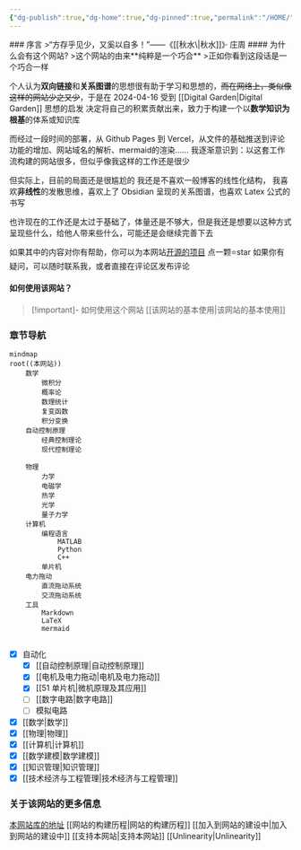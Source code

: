 ```yaml
---
{"dg-publish":true,"dg-home":true,"dg-pinned":true,"permalink":"/HOME/","pinned":true,"tags":["gardenEntry"],"dgPassFrontmatter":true,"noteIcon":"","created":"2024-04-16T13:01:27.501+08:00","updated":"2024-05-11T16:06:57.870+08:00"}
---
```



<!-- Baidu Site Verification -->
<meta name="baidu-site-verification" content="codeva-9KnD0U41iT" />
<!-- MS Validate Site Verification -->
<meta name="msvalidate.01" content="E37F6D89C39A53DA30623F60A0822598" />
<!-- End Site Verifications -->


<body>
### 序言
>“方存乎见少，又奚以自多！”——《[[秋水\|秋水]]》· 庄周
#### 为什么会有这个网站?
>这个网站的由来**纯粹是一个巧合**
>正如你看到这段话是一个巧合一样

个人认为**双向链接**和**关系图谱**的思想很有助于学习和思想的，~~而在网络上，类似像这样的网站少之又少~~，于是在 2024-04-16 受到 [[Digital Garden\|Digital Garden]] 思想的启发
决定将自己的积累贡献出来，致力于构建一个以**数学知识为根基**的体系或知识库

而经过一段时间的部署，从 Github Pages 到 Vercel，从文件的基础推送到评论功能的增加、网站域名的解析、mermaid的渲染...... 我逐渐意识到：以这套工作流构建的网站很多，但似乎像我这样的工作还是很少

但实际上，目前的局面还是很尴尬的
我还是不喜欢一般博客的线性化结构，
我喜欢**非线性**的发散思维，喜欢上了 Obsidian 呈现的关系图谱，也喜欢 Latex 公式的书写

也许现在的工作还是太过于基础了，体量还是不够大，但是我还是想要以这种方式呈现些什么，给他人带来些什么，可能还是会继续完善下去

如果其中的内容对你有帮助，你可以为本网站[开源的项目](https://github.com/UNLINEARITY/Learn-for-Everything) 点一颗⭐star
如果你有疑问，可以随时联系我，或者直接在评论区发布评论

#### 如何使用该网站？
>[!important]- 如何使用这个网站
[[该网站的基本使用\|该网站的基本使用]]


### 章节导航
```mermaid
mindmap
root((本网站))
	数学
		微积分
		概率论
		数理统计
		复变函数
		积分变换
	自动控制原理
		经典控制理论
		现代控制理论
			
	物理
		力学
		电磁学
		热学
		光学
		量子力学
	计算机
		编程语言
			MATLAB
			Python
			C++
		单片机
	电力拖动
		直流拖动系统
		交流拖动系统
	工具
		Markdown
		LaTeX
		mermaid
		
```

- [x] 自动化
	- [x] [[自动控制原理\|自动控制原理]]
	- [x] [[电机及电力拖动\|电机及电力拖动]]
	- [x] [[51 单片机\|微机原理及其应用]]
	- [ ] [[数字电路\|数字电路]]
	- [ ] 模拟电路
- [x] [[数学\|数学]]
- [x] [[物理\|物理]]
- [x] [[计算机\|计算机]]
- [x] [[数学建模\|数学建模]]
- [x] [[知识管理\|知识管理]]
- [x] [[技术经济与工程管理\|技术经济与工程管理]]

### 关于该网站的更多信息
[本网站库的地址](https://github.com/UNLINEARITY/Learn-for-Everything)
[[网站的构建历程\|网站的构建历程]]
[[加入到网站的建设中\|加入到网站的建设中]]
[[支持本网站\|支持本网站]]
[[Unlinearity\|Unlinearity]]

</body>


